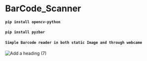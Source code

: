 # BarCode_Scanner
####  `pip install opencv-python`
#### `pip install pyzbar`



#### `Simple Barcode reader in both static Image and through webcame`

![Add a heading (7)](https://user-images.githubusercontent.com/98689629/191617679-0837eb84-5c91-4c8b-a061-6a84e10a4419.png)

